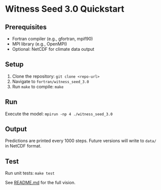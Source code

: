 # Witness Seed 3.0 Quickstart

## Prerequisites
- Fortran compiler (e.g., gfortran, mpif90)
- MPI library (e.g., OpenMPI)
- Optional: NetCDF for climate data output

## Setup
1. Clone the repository: `git clone <repo-url>`
2. Navigate to `fortran/witness_seed_3.0`
3. Run `make` to compile: `make`

## Run
Execute the model: `mpirun -np 4 ./witness_seed_3.0`

## Output
Predictions are printed every 1000 steps. Future versions will write to `data/` in NetCDF format.

## Test
Run unit tests: `make test`

See [README.md](README.md) for the full vision.